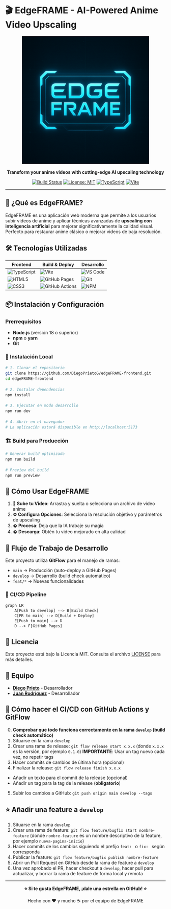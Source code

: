 # 🎬 EdgeFRAME - AI-Powered Anime Video Upscaling

<div align="center">

<img src=".github/assets/main_logo.png" alt="EdgeFRAME Logo" width="400">

**Transform your anime videos with cutting-edge AI upscaling technology**

[![Build Status](https://github.com/DiegoPrietoG/edgeFRAME-frontend/actions/workflows/build-and-deploy.yml/badge.svg?branch=main)](https://github.com/DiegoPrietoG/edgeFRAME-frontend/actions)
[![License: MIT](https://img.shields.io/badge/License-MIT-yellow.svg)](https://opensource.org/licenses/MIT)
[![TypeScript](https://img.shields.io/badge/TypeScript-007ACC?logo=typescript&logoColor=white)](https://www.typescriptlang.org/)
[![Vite](https://img.shields.io/badge/Vite-646CFF?logo=vite&logoColor=white)](https://vitejs.dev/)

</div>

---

## 🌟 ¿Qué es EdgeFRAME?

EdgeFRAME es una aplicación web moderna que permite a los usuarios subir videos de anime y aplicar técnicas avanzadas de **upscaling con inteligencia artificial** para mejorar significativamente la calidad visual. Perfecto para restaurar anime clásico o mejorar videos de baja resolución.

## 🛠️ Tecnologías Utilizadas

<div align="center">

| Frontend | Build & Deploy | Desarrollo |
|----------|----------------|------------|
| ![TypeScript](https://img.shields.io/badge/TypeScript-007ACC?style=for-the-badge&logo=typescript&logoColor=white) | ![Vite](https://img.shields.io/badge/Vite-646CFF?style=for-the-badge&logo=vite&logoColor=white) | ![VS Code](https://img.shields.io/badge/VS%20Code-007ACC?style=for-the-badge&logo=visual-studio-code&logoColor=white) |
| ![HTML5](https://img.shields.io/badge/HTML5-E34F26?style=for-the-badge&logo=html5&logoColor=white) | ![GitHub Pages](https://img.shields.io/badge/GitHub%20Pages-181717?style=for-the-badge&logo=github&logoColor=white) | ![Git](https://img.shields.io/badge/Git-F05032?style=for-the-badge&logo=git&logoColor=white) |
| ![CSS3](https://img.shields.io/badge/CSS3-1572B6?style=for-the-badge&logo=css3&logoColor=white) | ![GitHub Actions](https://img.shields.io/badge/GitHub%20Actions-2088FF?style=for-the-badge&logo=github-actions&logoColor=white) | ![NPM](https://img.shields.io/badge/NPM-CB3837?style=for-the-badge&logo=npm&logoColor=white) |

</div>

## 📦 Instalación y Configuración

### Prerrequisitos

- **Node.js** (versión 18 o superior)
- **npm** o **yarn**
- **Git**

### 🔧 Instalación Local

```bash
# 1. Clonar el repositorio
git clone https://github.com/DiegoPrietoG/edgeFRAME-frontend.git
cd edgeFRAME-frontend

# 2. Instalar dependencias
npm install

# 3. Ejecutar en modo desarrollo
npm run dev

# 4. Abrir en el navegador
# La aplicación estará disponible en http://localhost:5173
```

### 🏗️ Build para Producción

```bash
# Generar build optimizado
npm run build

# Preview del build
npm run preview
```

## 🎯 Cómo Usar EdgeFRAME

1. **📁 Sube tu Video**: Arrastra y suelta o selecciona un archivo de video anime
2. **⚙️ Configura Opciones**: Selecciona la resolución objetivo y parámetros de upscaling
3. **� Procesa**: Deja que la IA trabaje su magia
4. **� Descarga**: Obtén tu video mejorado en alta calidad

## 🌊 Flujo de Trabajo de Desarrollo

Este proyecto utiliza **GitFlow** para el manejo de ramas:

- `main` → Producción (auto-deploy a GitHub Pages)
- `develop` → Desarrollo (build check automático)
- `feat/*` → Nuevas funcionalidades

### 🔄 CI/CD Pipeline

```mermaid
graph LR
    A[Push to develop] --> B[Build Check]
    C[PR to main] --> D[Build + Deploy]
    E[Push to main] --> D
    D --> F[GitHub Pages]
```

## 📄 Licencia

Este proyecto está bajo la Licencia MIT. Consulta el archivo [LICENSE](LICENSE) para más detalles.

## 👥 Equipo

- **[Diego Prieto](https://github.com/DiegoPrietoG)** - Desarrollador
- **[Juan Rodríguez](https://github.com/juanrguezsu7)** - Desarrollador

## 🌲 Cómo hacer el CI/CD con GitHub Actions y GitFlow

0. **Comprobar que todo funciona correctamente en la rama `develop` (build check automático)**
1. Situarse en la rama `develop`
2. Crear una rama de release: `git flow release start x.x.x` (donde `x.x.x` es la versión, por ejemplo `0.1.0`) **IMPORTANTE**: Usar un tag nuevo cada vez, no repetir tags
3. Hacer commits de cambios de última hora (opcional)
4. Finalizar la release: `git flow release finish x.x.x`
- Añadir un texto para el commit de la release (opcional)
- Añadir un tag para la tag de la release (**obligatorio**)
5. Subir los cambios a GitHub: `git push origin main develop --tags`

## ⭐ Añadir una feature a `develop`
1. Situarse en la rama `develop`
2. Crear una rama de feature: `git flow feature/bugfix start nombre-feature` (donde `nombre-feature` es un nombre descriptivo de la feature, por ejemplo `nueva-pagina-inicio`)
3. Hacer commits de los cambios siguiendo el prefijo `feat: ` o `fix: ` según corresponda
4. Publicar la feature: `git flow feature/bugfix publish nombre-feature`
5. Abrir un Pull Request en GitHub desde la rama de feature a `develop`
6. Una vez aprobado el PR, hacer checkout a `develop`, hacer pull para actualizar, y borrar la rama de feature de forma local y remota

---

<div align="center">

**⭐ Si te gusta EdgeFRAME, ¡dale una estrella en GitHub! ⭐**

Hecho con ❤️ y mucho ☕ por el equipo de EdgeFRAME

</div>
